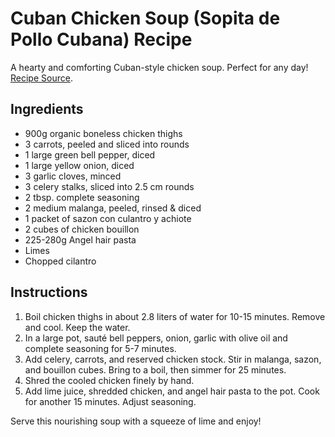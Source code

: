 # Cuban Chicken Soup (Sopita de Pollo Cubana) Recipe

A hearty and comforting Cuban-style chicken soup. Perfect for any day! [Recipe Source](https://www.instagram.com/p/Cx_hh7cr2Zm/).

## Ingredients

- 900g organic boneless chicken thighs
- 3 carrots, peeled and sliced into rounds
- 1 large green bell pepper, diced
- 1 large yellow onion, diced
- 3 garlic cloves, minced
- 3 celery stalks, sliced into 2.5 cm rounds
- 2 tbsp. complete seasoning
- 2 medium malanga, peeled, rinsed & diced
- 1 packet of sazon con culantro y achiote
- 2 cubes of chicken bouillon
- 225-280g Angel hair pasta
- Limes
- Chopped cilantro

## Instructions

1. Boil chicken thighs in about 2.8 liters of water for 10-15 minutes. Remove and cool. Keep the water.
2. In a large pot, sauté bell peppers, onion, garlic with olive oil and complete seasoning for 5-7 minutes.
3. Add celery, carrots, and reserved chicken stock. Stir in malanga, sazon, and bouillon cubes. Bring to a boil, then simmer for 25 minutes.
4. Shred the cooled chicken finely by hand.
5. Add lime juice, shredded chicken, and angel hair pasta to the pot. Cook for another 15 minutes. Adjust seasoning.

Serve this nourishing soup with a squeeze of lime and enjoy!
